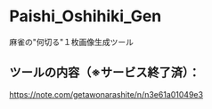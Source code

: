 # Paishi_Oshihiki_Gen
麻雀の"何切る"１枚画像生成ツール

## ツールの内容（※サービス終了済）：
https://note.com/getawonarashite/n/n3e61a01049e3
